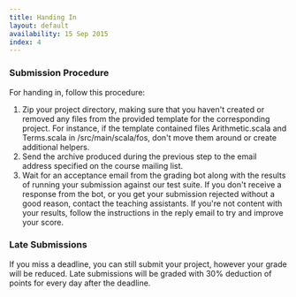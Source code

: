 ```yaml
---
title: Handing In
layout: default
availability: 15 Sep 2015
index: 4
---
```


### Submission Procedure

For handing in, follow this procedure:

1. Zip your project directory, making sure that you haven't created or removed any files from the provided template for the corresponding project. For instance, if the template contained files Arithmetic.scala and Terms.scala in /src/main/scala/fos, don't move them around or create additional helpers.
1. Send the archive produced during the previous step to the email address specified on the course mailing list.
1. Wait for an acceptance email from the grading bot along with the results of running your submission against our test suite. If you don't receive a response from the bot, or you get your submission rejected without a good reason, contact the teaching assistants. If you're not content with your results, follow the instructions in the reply email to try and improve your score.

### Late Submissions

If you miss a deadline, you can still submit your project, however your grade will be reduced. Late submissions will be graded with 30% deduction of points for every day after the deadline.